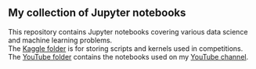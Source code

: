## My collection of Jupyter notebooks
This repository contains Jupyter notebooks covering various data science and machine learning problems.  
The [Kaggle folder](https://github.com/Lenferdetroud/jupyter-notebooks/tree/master/!%20KAGGLE) is for storing scripts and kernels used in competitions.  
The [YouTube folder](https://github.com/Lenferdetroud/jupyter-notebooks/tree/master/!%20YOUTUBE) contains the notebooks used on my [YouTube channel](https://www.youtube.com/channel/UCpPtaqqxzFqm9rZAh2xC5OA).
